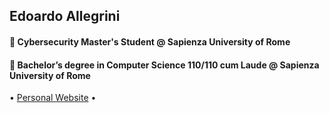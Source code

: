 ## Edoardo Allegrini
#### 🔭 Cybersecurity Master's Student @ Sapienza University of Rome
#### 🌱 Bachelor’s degree in Computer Science 110/110 cum Laude @ Sapienza University of Rome
<p >
  • <a href="https://edoardoallegrini.github.io/" target="_blank">Personal Website</a> •
</p>
<!--
**EdoardoAllegrini/EdoardoAllegrini** is a ✨ _special_ ✨ repository because its `README.md` (this file) appears on your GitHub profile.

Here are some ideas to get you started:

- 🔭 I’m currently working on ...
- 🌱 I’m currently learning ...
- 👯 I’m looking to collaborate on ...
- 🤔 I’m looking for help with ...
- 💬 Ask me about ...
- 📫 How to reach me: ...
- 😄 Pronouns: ...
- ⚡ Fun fact: ...
-->
